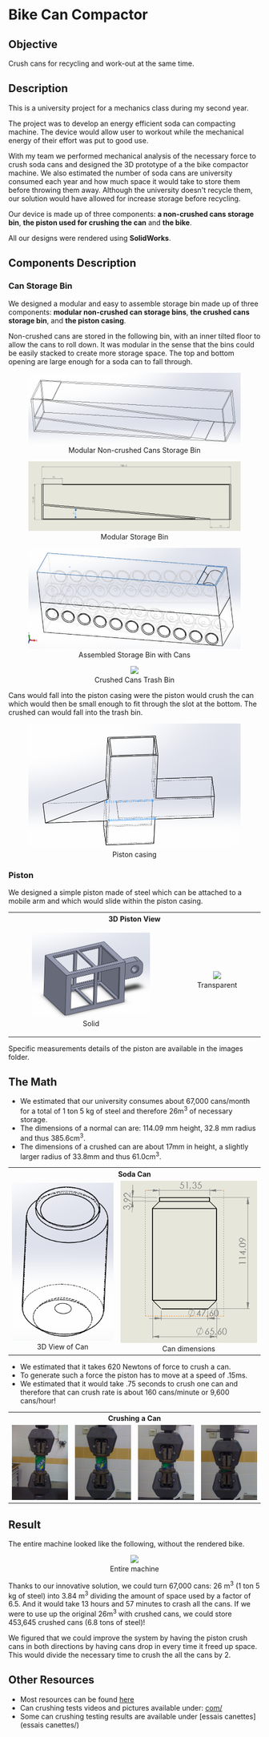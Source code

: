 # Bike Can Compactor

## Objective

Crush cans for recycling and work-out at the same time.

## Description

This is a university project for a mechanics class during my second year.

The project was to develop an energy efficient soda can compacting machine. The device would allow user to workout while the mechanical energy of their effort was put to good use.

With my team we performed mechanical analysis of the necessary force to crush soda cans and designed the 3D prototype
of a the bike compactor machine.
We also estimated the number of soda cans are university consumed each year and how much space it would take to store
them before throwing them away. Although the university doesn't recycle them, our solution would have allowed for
increase storage before recycling.

Our device is made up of three components: **a non-crushed cans storage bin**,
**the piston used for crushing the can** and **the bike**.

All our designs were rendered using **SolidWorks**.

## Components Description
### Can Storage Bin

We designed a modular and easy to assemble storage bin made up of three components: **modular non-crushed can storage bins**, **the crushed cans storage bin**, and **the piston casing**.

Non-crushed cans are stored in the following bin, with an inner tilted floor to allow the cans to roll down. It was modular in the sense that the bins could be easily stacked to create more storage space. The top and bottom opening are large enough for a soda can to fall through.

<figure style="text-align:center;">
  <img src="Communication-Technique-DD-AG-AN-RS-GROUPE_A-PROMO_2016/Images/Boite.png"/>
  <figcaption>Modular Non-crushed Cans Storage Bin</figcaption>
</figure>

<figure style="text-align:center;">
  <img src="Communication-Technique-DD-AG-AN-RS-GROUPE_A-PROMO_2016/Images/reservoir-schema.png"/>
  <figcaption>Modular Storage Bin </figcaption>
</figure>


<figure style="text-align:center;">
  <img src="Communication-Technique-DD-AG-AN-RS-GROUPE_A-PROMO_2016/Images/boite-canettes.png"/>
  <figcaption>Assembled Storage Bin with Cans</figcaption>
</figure>

<figure style="text-align:center;">
  <img src="Communication-Technique-DD-AG-AN-RS-GROUPE_A-PROMO_2016/Images/Boite-schéma3.png"/>
  <figcaption>Crushed Cans Trash Bin</figcaption>
</figure>

Cans would fall into the piston casing were the piston would crush the can which would then be small enough to fit through the slot at the bottom. The crushed can would fall into the trash bin.

<figure style="text-align:center;">
  <img src="Communication-Technique-DD-AG-AN-RS-GROUPE_A-PROMO_2016/Images/chute.png"/>
  <figcaption>Piston casing</figcaption>
</figure>

### Piston

We designed a simple piston made of steel which can be attached to a mobile arm and which would slide within the piston casing.

<table>
  <tr>
    <th colspan="2" style="text-align:center">
      3D Piston View
    </th>
  </tr>
  <tr>
    <td>
      <figure style="text-align:center;">
        <img src="Communication-Technique-DD-AG-AN-RS-GROUPE_A-PROMO_2016/Images/piston.png"/>
        <figcaption>Solid</figcaption>
      </figure>
    </td>
    <td>
      <figure style="text-align:center;">
        <img src="Communication-Technique-DD-AG-AN-RS-GROUPE_A-PROMO_2016/Images/Piston-schéma1.png"/>
        <figcaption>Transparent</figcaption>
      </figure>
    </td>
  </tr>
</table>

Specific measurements details of the piston are available in the images folder.


## The Math

- We estimated that our university consumes about 67,000 cans/month for a total of 1 ton 5 kg of steel and therefore
26m<sup>3</sup> of necessary storage.
- The dimensions of a normal can are: 114.09 mm height, 32.8 mm radius and thus 385.6cm<sup>3</sup>.
- The dimensions of a crushed can are about 17mm in height, a slightly larger radius of 33.8mm and thus 61.0cm<sup>3</sup>.

<table>
  <tr>
    <th colspan="2" style="text-align:center">
      Soda Can
    </th>
  </tr>
  <tr>
    <td style="text-align:center">
      <img src="Communication-Technique-DD-AG-AN-RS-GROUPE_A-PROMO_2016/Images/canette.png"/>
      <figcaption>3D View of Can</figcaption>
    </td>
    <td style="text-align:center;">
      <img src="Communication-Technique-DD-AG-AN-RS-GROUPE_A-PROMO_2016/Images/plan-canette.png"/>
      <figcaption>Can dimensions</figcaption>
    </td>
  </tr>
</table>

- We estimated that it takes 620 Newtons of force to crush a can.
- To generate such a force the piston has to move at a speed of .15ms.
- We estimated that it would take .75 seconds to crush one can and therefore that can crush rate is about 160 cans/minute or
9,600 cans/hour!

<table>
  <tr>
    <th style="text-align: center;" colspan="4">
      Crushing a Can
    </th>
  </tr>
  <tr>
    <td>
      <img src="Communication-Technique-DD-AG-AN-RS-GROUPE_A-PROMO_2016/Images/IMG_0143.jpg"/>
    </td>
    <td>
      <img src="Communication-Technique-DD-AG-AN-RS-GROUPE_A-PROMO_2016/Images/IMG_0144.jpg"/>
    </td>
    <td>
      <img src="Communication-Technique-DD-AG-AN-RS-GROUPE_A-PROMO_2016/Images/IMG_0145.jpg"/>
    </td>
    <td>
      <img src="Communication-Technique-DD-AG-AN-RS-GROUPE_A-PROMO_2016/Images/IMG_0146.jpg"/>
    </td>
  </tr>
</table>

## Result

The entire machine looked like the following, without the rendered bike.

<figure style="text-align:center;">
  <img src="Communication-Technique-DD-AG-AN-RS-GROUPE_A-PROMO_2016/Images/Système-Complet.png"/>
  <figcaption>Entire machine</figcaption>
</figure>

Thanks to our innovative solution, we could turn 67,000 cans: 26 m<sup>3</sup> (1 ton 5 kg of steel) into 3.84 m<sup>3</sup> dividing the amount of space used by a factor of 6.5. And it would take 13 hours and 57 minutes to crash all the cans. If we were to use up the original 26m<sup>3</sup> with crushed cans, we could store 453,645 crushed cans (6.8 tons of steel)!

We figured that we could improve the system by having the piston crush cans in both directions by
having cans drop in every time it freed up space. This would divide the necessary time to crush the all
the cans by 2.  

## Other Resources

* Most resources can be found [here](Communication-Technique-DD-AG-AN-RS-GROUPE_A-PROMO_2016/)
* Can crushing tests videos and pictures available under: [com/](com/)
* Some can crushing testing results are available under [essais canettes](essais canettes/)
